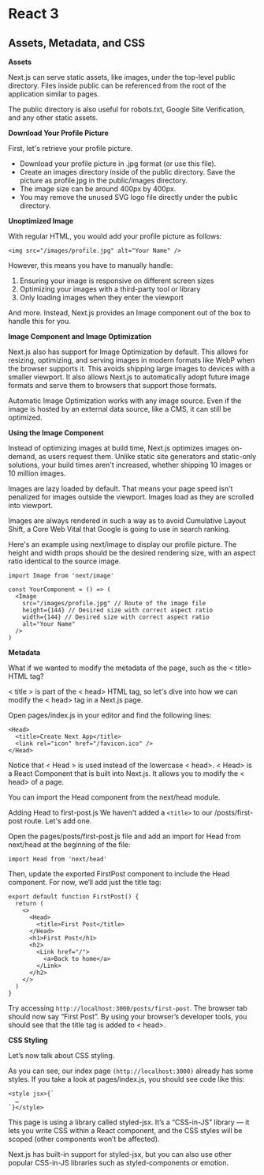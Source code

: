 # React 3

## Assets, Metadata, and CSS

**Assets**

Next.js can serve static assets, like images, under the top-level public directory. Files inside public can be referenced from the root of the application similar to pages.

The public directory is also useful for robots.txt, Google Site Verification, and any other static assets.

**Download Your Profile Picture**

First, let's retrieve your profile picture.

- Download your profile picture in .jpg format (or use this file).
- Create an images directory inside of the public directory.
  Save the picture as profile.jpg in the public/images directory.
- The image size can be around 400px by 400px.
- You may remove the unused SVG logo file directly under the public directory.

**Unoptimized Image**

With regular HTML, you would add your profile picture as follows:

```
<img src="/images/profile.jpg" alt="Your Name" />

```

However, this means you have to manually handle:

1. Ensuring your image is responsive on different screen sizes
2. Optimizing your images with a third-party tool or library
3. Only loading images when they enter the viewport

And more. Instead, Next.js provides an Image component out of the box to handle this for you.

**Image Component and Image Optimization**

Next.js also has support for Image Optimization by default. This allows for resizing, optimizing, and serving images in modern formats like WebP when the browser supports it. This avoids shipping large images to devices with a smaller viewport. It also allows Next.js to automatically adopt future image formats and serve them to browsers that support those formats.

Automatic Image Optimization works with any image source. Even if the image is hosted by an external data source, like a CMS, it can still be optimized.

**Using the Image Component**

Instead of optimizing images at build time, Next.js optimizes images on-demand, as users request them. Unlike static site generators and static-only solutions, your build times aren't increased, whether shipping 10 images or 10 million images.

Images are lazy loaded by default. That means your page speed isn't penalized for images outside the viewport. Images load as they are scrolled into viewport.

Images are always rendered in such a way as to avoid Cumulative Layout Shift, a Core Web Vital that Google is going to use in search ranking.

Here's an example using next/image to display our profile picture. The height and width props should be the desired rendering size, with an aspect ratio identical to the source image.

```
import Image from 'next/image'

const YourComponent = () => (
  <Image
    src="/images/profile.jpg" // Route of the image file
    height={144} // Desired size with correct aspect ratio
    width={144} // Desired size with correct aspect ratio
    alt="Your Name"
  />
)
```

**Metadata**

What if we wanted to modify the metadata of the page, such as the < title> HTML tag?

< title > is part of the < head> HTML tag, so let's dive into how we can modify the < head> tag in a Next.js page.

Open pages/index.js in your editor and find the following lines:

```
<Head>
  <title>Create Next App</title>
  <link rel="icon" href="/favicon.ico" />
</Head>
```

Notice that < Head > is used instead of the lowercase < head>. < Head> is a React Component that is built into Next.js. It allows you to modify the < head> of a page.

You can import the Head component from the next/head module.

Adding Head to first-post.js
We haven't added a `<title>` to our /posts/first-post route. Let's add one.

Open the pages/posts/first-post.js file and add an import for Head from next/head at the beginning of the file:

```
import Head from 'next/head'
```

Then, update the exported FirstPost component to include the Head component. For now, we‘ll add just the title tag:

```
export default function FirstPost() {
  return (
    <>
      <Head>
        <title>First Post</title>
      </Head>
      <h1>First Post</h1>
      <h2>
        <Link href="/">
          <a>Back to home</a>
        </Link>
      </h2>
    </>
  )
}
```

Try accessing `http://localhost:3000/posts/first-post`. The browser tab should now say “First Post”. By using your browser’s developer tools, you should see that the title tag is added to < head>.

**CSS Styling**

Let’s now talk about CSS styling.

As you can see, our index page `(http://localhost:3000)` already has some styles. If you take a look at pages/index.js, you should see code like this:

```
<style jsx>{`
  …
`}</style>
```

This page is using a library called styled-jsx. It’s a “CSS-in-JS” library — it lets you write CSS within a React component, and the CSS styles will be scoped (other components won’t be affected).

Next.js has built-in support for styled-jsx, but you can also use other popular CSS-in-JS libraries such as styled-components or emotion.
